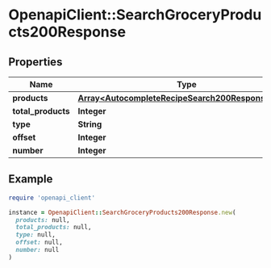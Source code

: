 # OpenapiClient::SearchGroceryProducts200Response

## Properties

| Name | Type | Description | Notes |
| ---- | ---- | ----------- | ----- |
| **products** | [**Array&lt;AutocompleteRecipeSearch200ResponseInner&gt;**](AutocompleteRecipeSearch200ResponseInner.md) |  |  |
| **total_products** | **Integer** |  |  |
| **type** | **String** |  |  |
| **offset** | **Integer** |  |  |
| **number** | **Integer** |  |  |

## Example

```ruby
require 'openapi_client'

instance = OpenapiClient::SearchGroceryProducts200Response.new(
  products: null,
  total_products: null,
  type: null,
  offset: null,
  number: null
)
```

